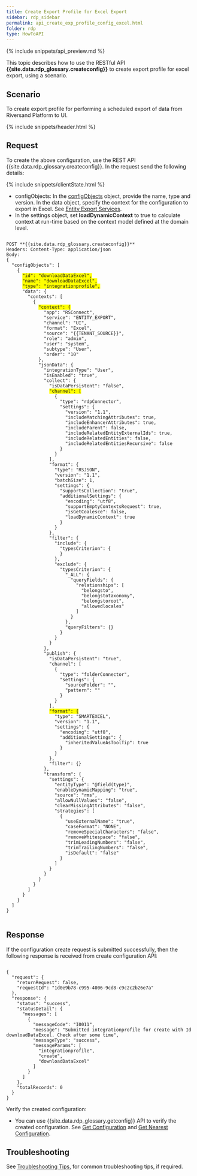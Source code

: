 ```yaml
---
title: Create Export Profile for Excel Export
sidebar: rdp_sidebar
permalink: api_create_exp_profile_config_excel.html
folder: rdp
type: HowToAPI
---
```


{% include snippets/api_preview.md %}

This topic describes how to use the RESTful API **{{site.data.rdp_glossary.createconfig}}** to create export profile for excel export, using a scenario.

## Scenario

To create export profile for performing a scheduled export of data from Riversand Platform to UI.

{% include snippets/header.html %}

## Request

To create the above configuration, use the REST API {{site.data.rdp_glossary.createconfig}}. In the request send the following details:

{% include snippets/clientState.html %}
* configObjects: In the [configObjects](api_config_object_structure.html) object, provide the name, type and version. In the data object, specify the context for the configuration to export in Excel. See [Entity Export Services](api_exp_entity_service.html).
* In the settings object, set **loadDynamicContext** to true to calculate context at run-time based on the context model defined at the domain level.

<pre>
<code>
POST **{{site.data.rdp_glossary.createconfig}}**
Headers: Content-Type: application/json  
Body:
{
  "configObjects": [
    {
      <span style="background-color: #FFFF00">"id": "downloadDataExcel",</span>
      <span style="background-color: #FFFF00">"name": "downloadDataExcel",</span>
      <span style="background-color: #FFFF00">"type": "integrationprofile",</span>
      "data": {
        "contexts": [
          {
            <span style="background-color: #FFFF00">"context": {</span>
              "app": "RSConnect",
              "service": "ENTITY_EXPORT",
              "channel": "UI",
              "format": "Excel",
              "source": "{{TENANT_SOURCE}}",
              "role": "admin",
              "user": "system",
              "subtype": "User",
              "order": "10"
            },
            "jsonData": {
              "integrationType": "User",
              "isEnabled": "true",
              "collect": {
                "isDataPersistent": "false",
                <span style="background-color: #FFFF00">"channel": [</span>
                  {
                    "type": "rdpConnector",
                    "settings": {
                      "version": "1.1",
                      "includeMatchingAttributes": true,
                      "includeEnhancerAttributes": true,
                      "includeParent": false,
                      "includeRelatedEntityExternalIds": true,
                      "includeRelatedEntities": false,
                      "includeRelatedEntitiesRecursive": false
                    }
                  }
                ],
                "format": {
                  "type": "RSJSON",
                  "version": "1.1",
                  "batchSize": 1,
                  "settings": {
                    "supportsCollection": "true",
                    "additionalSettings": {
                      "encoding": "utf8",
                      "supportEmptyContextsRequest": true,
                      "isGetCoalesce": false,
                      "loadDynamicContext": true
                    }
                  }
                },
                "filter": {
                  "include": {
                    "typesCriterion": {
                    }
                  },
                  "exclude": {
                    "typesCriterion": {
                      "_ALL": {
                        "queryFields": {
                          "relationships": [
                            "belongsto",
                            "belongstotaxonomy",
                            "belongstoroot",
                            "allowedlocales"
                          ]
                        }
                      },
                      "queryFilters": {}
                    }
                  }
                }
              },
              "publish": {
                "isDataPersistent": "true",
                "channel": [
                  {
                    "type": "folderConnector",
                    "settings": {
                      "sourceFolder": "",
                      "pattern": ""
                    }
                  }
                ],
                <span style="background-color: #FFFF00">"format": {</span>
                  "type": "SMARTEXCEL",
                  "version": "1.1",
                  "settings": {
                    "encoding": "utf8",
                    "additionalSettings": {
                      "inheritedValueAsToolTip": true
                    }
                  }
                },
                "filter": {}
              },
              "transform": {
                "settings": {
                  "entityType": "@field(type)",
                  "enableDynamicMapping": "true",
                  "source": "rms",
                  "allowNullValues": "false",
                  "clearMissingAttributes": "false",
                  "strategies": [
                    {
                      "useExternalName": "true",
                      "caseFormat": "NONE",
                      "removeSpecialCharacters": "false",
                      "removeWhitespace": "false",
                      "trimLeadingNumbers": "false",
                      "trimTrailingNumbers": "false",
                      "isDefault": "false"
                    }
                  ]
                }
              }
            }
          }
        ]
      }
    }
  ]
}
</code>
</pre> 

## Response

If the configuration create request is submitted successfully, then the following response is received from create configuration API:

<pre><code>
{
  "request": {
    "returnRequest": false,
    "requestId": "1d0e9b78-c995-4006-9cd8-c9c2c2b26e7a"
  },
  "response": {
    "status": "success",
    "statusDetail": {
      "messages": [
        {
          "messageCode": "I0011",
          "message": "Submitted integrationprofile for create with Id downloadDataExcel. Check after some time",
          "messageType": "success",
          "messageParams": [
            "integrationprofile",
            "create",
            "downloadDataExcel"
          ]
        }
      ]
    },
    "totalRecords": 0
  }
}
</code></pre>

Verify the created configuration:
* You can use {{site.data.rdp_glossary.getconfig}} API to verify the created configuration. See [Get Configuration](api_get_configuration.html) and [Get Nearest Configuration](api_get_nearest_configuration.html).

## Troubleshooting

See [Troubleshooting Tips](api_troubleshooting_tips.html), for common troubleshooting tips, if required.